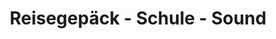 ---
title: "Reisegepäck - Schule - Sound"
url: /goerlitz/reisegepaeck-schule-sound/
shop: Taschen & Koffer
---